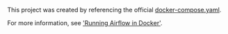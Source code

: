 This project was created by referencing the official [docker-compose.yaml](https://airflow.apache.org/docs/apache-airflow/2.8.1/docker-compose.yaml).

For more information, see ['Running Airflow in Docker'](https://airflow.apache.org/docs/apache-airflow/stable/howto/docker-compose/index.html).